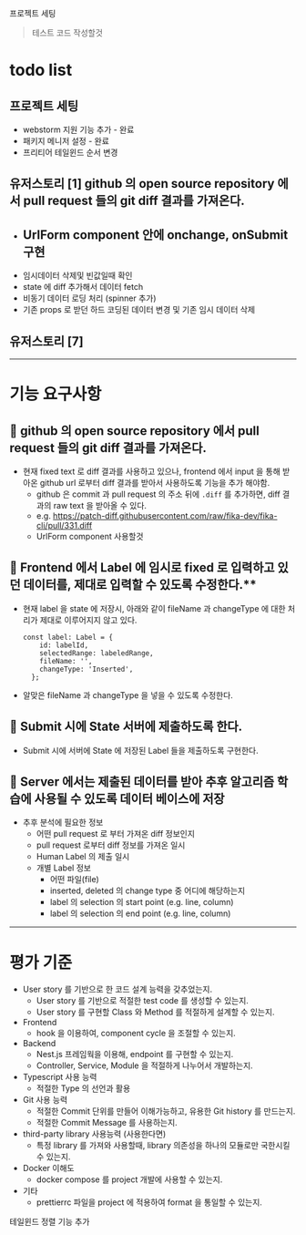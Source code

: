 프로젝트 세팅 

> 테스트 코드 작성할것


# todo list 
## 프로젝트 세팅
- webstorm 지원 기능 추가 - 완료 
- 패키지 메니저 설정 - 완료 
- 프리티어 테일윈드 순서 변경 

## 유저스토리 [1] github 의 open source repository 에서 pull request 들의 git diff 결과를 가져온다.
- UrlForm component 안에 onchange, onSubmit 구현 
  - 
- 임시데이터 삭제및 빈값일때 확인 
- state 에 diff 추가해서 데이터 fetch
- 비동기 데이터 로딩 처리 (spinner 추가)
- 기존 props 로 받던 하드 코딩된 데이터 변경 및 기존 임시 데이터 삭제 

## 유저스토리 [7]


---
# 기능 요구사항
##  📝  **github 의 open source repository 에서 pull request 들의 git diff 결과를 가져온다.**
- 현재 fixed text 로 diff 결과를 사용하고 있으나, frontend 에서 input 을 통해 받아온 github url 로부터 diff 결과를 받아서 사용하도록 기능을 추가 해야함.
    - github 은 commit 과 pull request 의 주소 뒤에 `.diff` 를 추가하면, diff 결과의 raw text 을 받아올 수 있다.
    - e.g. https://patch-diff.githubusercontent.com/raw/fika-dev/fika-cli/pull/331.diff
    - UrlForm component 사용할것 

## 📝 Frontend 에서 Label 에 임시로 fixed 로 입력하고 있던 데이터를, 제대로 입력할 수 있도록 수정한다.**
- 현재 label 을 state 에 저장시, 아래와 같이 fileName 과 changeType 에 대한 처리가 제대로 이루어지지 않고 있다.

    ```tsx
    const label: Label = {
        id: labelId,
        selectedRange: labeledRange,
        fileName: '',
        changeType: 'Inserted',
      };
    ```

- 알맞은 fileName 과 changeType 을 넣을 수 있도록 수정한다.
##  📝 **Submit 시에 State 서버에 제출하도록 한다.**
- Submit 시에 서버에 State 에 저장된 Label 들을 제출하도록 구현한다.
##  📝 **Server 에서는 제출된 데이터를 받아 추후 알고리즘 학습에 사용될 수 있도록 데이터 베이스에 저장**
- 추후 분석에 필요한 정보
    - 어떤 pull request 로 부터 가져온 diff 정보인지
    - pull request 로부터 diff 정보를 가져온 일시
    - Human Label 의 제출 일시
    - 개별 Label 정보
        - 어떤 파일(file)
        - inserted, deleted 의 change type 중 어디에 해당하는지
        - label 의 selection 의 start point (e.g. line, column)
        - label 의 selection 의 end point (e.g. line, column)


---

# 평가 기준 

- User story 를 기반으로 한 코드 설계 능력을 갖추었는지.
    - User story 를 기반으로 적절한 test code 를 생성할 수 있는지.
    - User story 를 구현할 Class 와 Method 를 적절하게 설계할 수 있는지.
- Frontend
    - hook 을 이용하여, component cycle 을 조절할 수 있는지.
- Backend
    - Nest.js 프레임웍을 이용해, endpoint 를 구현할 수 있는지.
    - Controller, Service, Module 을 적절하게 나누어서 개발하는지.
- Typescript 사용 능력
    - 적절한 Type 의 선언과 활용
- Git 사용 능력
    - 적절한 Commit 단위를 만들어 이해가능하고, 유용한 Git history 를 만드는지.
    - 적절한 Commit Message 를 사용하는지.
- third-party library 사용능력 (사용한다면)
    - 특정 library 를 가져와 사용할때, library 의존성을 하나의 모듈로만 국한시킬 수 있는지.
- Docker 이해도
    - docker compose 를 project 개발에 사용할 수 있는지.
- 기타
    - prettierrc 파일을 project 에 적용하여 format 을 통일할 수 있는지.

테일윈드 정렬 기능 추가 